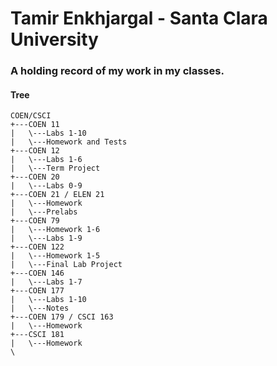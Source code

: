 # Tamir Enkhjargal - Santa Clara University

### A holding record of my work in my classes.

#### Tree
```
COEN/CSCI
+---COEN 11
|   \---Labs 1-10
|   \---Homework and Tests
+---COEN 12
|   \---Labs 1-6
|   \---Term Project
+---COEN 20
|   \---Labs 0-9
+---COEN 21 / ELEN 21
|   \---Homework
|   \---Prelabs
+---COEN 79
|   \---Homework 1-6
|   \---Labs 1-9
+---COEN 122
|   \---Homework 1-5
|   \---Final Lab Project
+---COEN 146
|   \---Labs 1-7
+---COEN 177
|   \---Labs 1-10
|   \---Notes
+---COEN 179 / CSCI 163
|   \---Homework
+---CSCI 181
|   \---Homework
\
```

